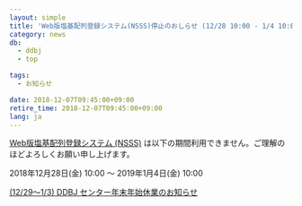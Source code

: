 ```yaml
---
layout: simple
title: 'Web版塩基配列登録システム(NSSS)停止のおしらせ (12/28 10:00 - 1/4 10:00)'
category: news
db:
  - ddbj
  - top

tags:
  - お知らせ

date: 2018-12-07T09:45:00+09:00
retire_time: 2018-12-07T09:45:00+09:00
lang: ja
---
```


<p><a href="/ddbj/web-submission.html">Web版塩基配列登録システム (NSSS)</a> は以下の期間利用できません。ご理解のほどよろしくお願い申し上げます。</p>

<p>2018年12月28日(金) 10:00 ～ 2019年1月4日(金) 10:00</p>

<p><a href="/news/ja/2018-12-07.html">(12/29～1/3) DDBJ センター年末年始休業のお知らせ</a></p>
